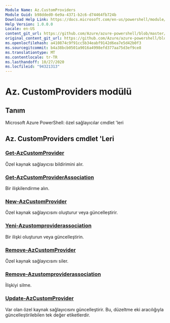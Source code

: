 ```yaml
---
Module Name: Az.CustomProviders
Module Guid: b98dded0-6e9a-4371-b2c6-d74464fb724b
Download Help Link: https://docs.microsoft.com/en-us/powershell/module/az.customproviders
Help Version: 1.0.0.0
Locale: en-US
content_git_url: https://github.com/Azure/azure-powershell/blob/master/src/CustomProviders/help/Az.CustomProviders.md
original_content_git_url: https://github.com/Azure/azure-powershell/blob/master/src/CustomProviders/help/Az.CustomProviders.md
ms.openlocfilehash: a410874c9f91cc5b34eabf9142d6ea7e5d42b0f3
ms.sourcegitcommit: b4a38bcb0501a9016a4998efd377aa75d3ef9ce8
ms.translationtype: MT
ms.contentlocale: tr-TR
ms.lasthandoff: 10/27/2020
ms.locfileid: "94321313"
---
```

# Az. CustomProviders modülü
## Tanım
Microsoft Azure PowerShell: özel sağlayıcılar cmdlet 'leri

## Az. CustomProviders cmdlet 'Leri
### [Get-AzCustomProvider](Get-AzCustomProvider.md)
Özel kaynak sağlayıcısı bildirimini alır.

### [Get-AzCustomProviderAssociation](Get-AzCustomProviderAssociation.md)
Bir ilişkilendirme alın.

### [New-AzCustomProvider](New-AzCustomProvider.md)
Özel kaynak sağlayıcısını oluşturur veya güncelleştirir.

### [Yeni-Azustomproviderassociation](New-AzCustomProviderAssociation.md)
Bir ilişki oluşturun veya güncelleştirin.

### [Remove-AzCustomProvider](Remove-AzCustomProvider.md)
Özel kaynak sağlayıcısını siler.

### [Remove-Azustomproviderassociation](Remove-AzCustomProviderAssociation.md)
İlişkiyi silme.

### [Update-AzCustomProvider](Update-AzCustomProvider.md)
Var olan özel kaynak sağlayıcısını güncelleştirir.
Bu, düzeltme eki aracılığıyla güncelleştirilebilen tek değer etiketlerdir.

